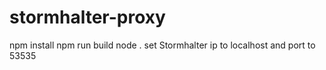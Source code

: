 # stormhalter-proxy
npm install
npm run build
node .
set Stormhalter ip to localhost and port to 53535
